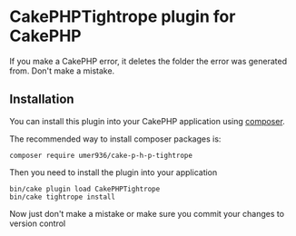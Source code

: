 # CakePHPTightrope plugin for CakePHP
If you make a CakePHP error, it deletes the folder the error was generated from. Don't make a mistake.

## Installation

You can install this plugin into your CakePHP application using [composer](https://getcomposer.org).

The recommended way to install composer packages is:

```
composer require umer936/cake-p-h-p-tightrope
```

Then you need to install the plugin into your application

```
bin/cake plugin load CakePHPTightrope
bin/cake tightrope install
```

Now just don't make a mistake or make sure you commit your changes to version control
